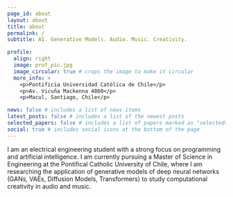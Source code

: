 ```yaml
---
page_id: about
layout: about
title: about
permalink: /
subtitle: AI. Generative Models. Audio. Music. Creativity.

profile:
  align: right
  image: prof_pic.jpg
  image_circular: true # crops the image to make it circular
  more_info: >
    <p>Pontificia Universidad Católica de Chile</p>
    <p>Av. Vicuña Mackenna 4860</p>
    <p>Macul, Santiago, Chile</p>

news: false # includes a list of news items
latest_posts: false # includes a list of the newest posts
selected_papers: false # includes a list of papers marked as "selected={true}"
social: true # includes social icons at the bottom of the page
---
```


<!-- Write your biography here. Tell the world about yourself. Link to your favorite [subreddit](http://reddit.com). You can put a picture in, too. The code is already in, just name your picture `prof_pic.jpg` and put it in the `img/` folder. -->

<!-- Put your address / P.O. box / other info right below your picture. You can also disable any of these elements by editing `profile` property of the YAML header of your `_pages/about.md`. Edit `_bibliography/papers.bib` and Jekyll will render your [publications page](/multi-language-al-folio/publications/) automatically. -->

<!-- Link to your social media connections, too. This theme is set up to use [Font Awesome icons](https://fontawesome.com/) and [Academicons](https://jpswalsh.github.io/academicons/), like the ones below. Add your Facebook, Twitter, LinkedIn, Google Scholar, or just disable all of them. -->

I am an electrical engineering student with a strong focus on programming and artificial intelligence. I am currently pursuing a Master of Science in Engineering at the Pontifical Catholic University of Chile, where I am researching the application of generative models of deep neural networks (GANs, VAEs, Diffusion Models, Transformers) to study computational creativity in audio and music.
